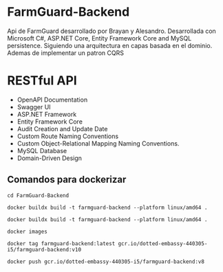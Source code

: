 # FarmGuard-Backend
Api de FarmGuard desarrollado por Brayan y Alesandro. Desarrollada con Microsoft C#, ASP.NET Core, Entity Framework Core and MySQL persistence. Siguiendo una arquitectura en capas basada en el dominio. Ademas de implementar un patron CQRS

# RESTful API
* OpenAPI Documentation
* Swagger UI
* ASP.NET Framework
* Entity Framework Core
* Audit Creation and Update Date
* Custom Route Naming Conventions
* Custom Object-Relational Mapping Naming Conventions.
* MySQL Database
* Domain-Driven Design

## Comandos para dockerizar 

```
cd FarmGuard-Backend

docker buildx build -t farmguard-backend --platform linux/amd64 .

docker buildx build -t farmguard-backend --platform linux/amd64 .

docker images

docker tag farmguard-backend:latest gcr.io/dotted-embassy-440305-i5/farmguard-backend:v10

docker push gcr.io/dotted-embassy-440305-i5/farmguard-backend:v8

```
